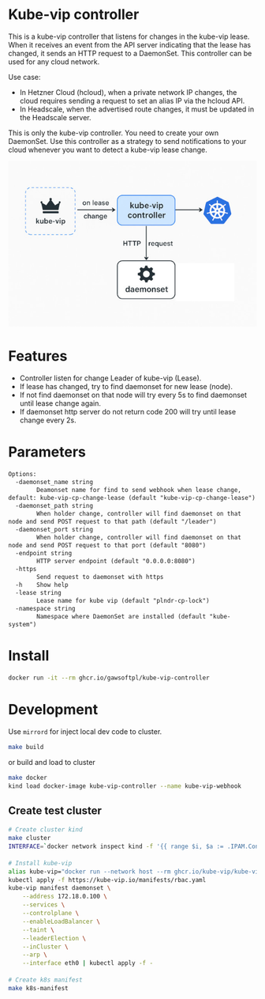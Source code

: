 # Kube-vip controller
This is a kube-vip controller that listens for changes in the kube-vip lease.
When it receives an event from the API server indicating that the lease has changed, it sends an HTTP request to a DaemonSet.
This controller can be used for any cloud network.

Use case:
- In Hetzner Cloud (hcloud), when a private network IP changes, the cloud requires sending a request to set an alias IP via the hcloud API.
- In Headscale, when the advertised route changes, it must be updated in the Headscale server.

This is only the kube-vip controller. You need to create your own DaemonSet. Use this controller as a strategy to send notifications to your cloud whenever you want to detect a kube-vip lease change.


![alt text](image.jpg)

# Features
- Controller listen for change Leader of kube-vip (Lease).
- If lease has changed, try to find daemonset for new lease (node).
- If not find daemonset on that node will try every 5s to find daemonset until lease change again.
- If daemonset http server do not return code 200 will try until lease change every 2s.

# Parameters
```
Options:
  -daemonset_name string
        Deamonset name for find to send webhook when lease change, default: kube-vip-cp-change-lease (default "kube-vip-cp-change-lease")
  -daemonset_path string
        When holder change, controller will find daemonset on that node and send POST request to that path (default "/leader")
  -daemonset_port string
        When holder change, controller will find daemonset on that node and send POST request to that port (default "8080")
  -endpoint string
        HTTP server endpoint (default "0.0.0.0:8080")
  -https
        Send request to daemonset with https
  -h    Show help
  -lease string
        Lease name for kube vip (default "plndr-cp-lock")
  -namespace string
        Namespace where DaemonSet are installed (default "kube-system")
```

# Install

```sh
docker run -it --rm ghcr.io/gawsoftpl/kube-vip-controller
```

# Development
Use `mirrord` for inject local dev code to cluster.

```sh
make build
```

or build and load to cluster
```sh
make docker
kind load docker-image kube-vip-controller --name kube-vip-webhook
```

## Create test cluster
```sh
# Create cluster kind
make cluster
INTERFACE=`docker network inspect kind -f '{{ range $i, $a := .IPAM.Config }}{{ println .Subnet }}{{ end }}'`

# Install kube-vip
alias kube-vip="docker run --network host --rm ghcr.io/kube-vip/kube-vip:v1.0.0"
kubectl apply -f https://kube-vip.io/manifests/rbac.yaml 
kube-vip manifest daemonset \
    --address 172.18.0.100 \
    --services \
    --controlplane \
    --enableLoadBalancer \
    --taint \
    --leaderElection \
    --inCluster \
    --arp \
    --interface eth0 | kubectl apply -f -

# Create k8s manifest
make k8s-manifest

```
